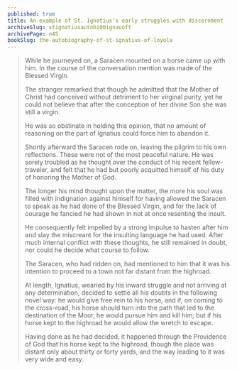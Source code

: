 ```yaml
---
published: true
title: An example of St. Ignatius’s early struggles with discernment
archiveSlug: stignatiusautobi00ignauoft
archivePage: n45
bookSlug: the-autobiography-of-st-ignatius-of-loyola
---
```


> While he journeyed on, a Saracen mounted on a horse came up with him. In the course of the conversation mention was made of the Blessed Virgin.
>
> The stranger remarked that though he admitted that the Mother of Christ had conceived without detriment to her virginal purity, yet he could not believe that after the conception of her divine Son she was still a virgin.
>
> He was so obstinate in holding this opinion, that no amount of reasoning on the part of Ignatius could force him to abandon it.
>
> Shortly afterward the Saracen rode on, leaving the pilgrim to his own reflections. These were not of the most peaceful nature. He was sorely troubled as he thought over the conduct of his recent fellow-traveler, and felt that he had but poorly acquitted himself of his duty of honoring the Mother of God.
>
> The longer his mind thought upon the matter, the more his soul was filled with indignation against himself for having allowed the Saracen to speak as he had done of the Blessed Virgin, and for the lack of courage he fancied he had shown in not at once resenting the insult.
>
> He consequently felt impelled by a strong impulse to hasten after him and slay the miscreant for the insulting language he had used. After much internal conflict with these thoughts, he still remained in doubt, nor could he decide what course to follow.
>
> The Saracen, who had ridden on, had mentioned to him that it was his intention to proceed to a town not far distant from the highroad.
>
> At length, Ignatius, wearied by his inward struggle and not arriving at any determination, decided to settle all his doubts in the following novel way: he would give free rein to his horse, and if, on coming to the cross-road, his horse should turn into the path that led to the destination of the Moor, he would pursue him and kill him; but if his horse kept to the highroad he would allow the wretch to escape.
>
> Having done as he had decided, it happened through the Providence of God that his horse kept to the highroad, though the place was distant only about thirty or forty yards, and the way leading to it was very wide and easy.

